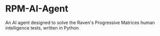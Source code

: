 # RPM-AI-Agent
An AI agent designed to solve the Raven's Progressive Matrices human intelligence tests, written in Python
